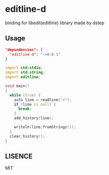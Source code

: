 # editline-d

binding for libedit(editline) library made by dstep

## Usage

```dub.json
"dependencies": {
  "editline-d": "~>0.0.1"
}
```

```source/app.d
import std.stdio;
import std.string;
import editline;

void main()
{
  while (true) {
    auto line = readline(">");
    if (line is null) {
      break;
    }
    add_history(line);

    writeln(line.fromStringz());
  }
  clear_history();
}
```

## LISENCE

MIT
